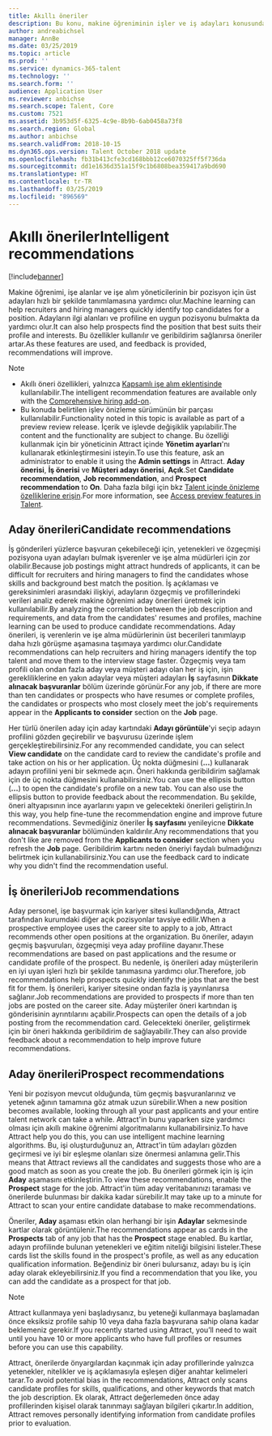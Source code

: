 ```yaml
---
title: Akıllı öneriler
description: Bu konu, makine öğreniminin işler ve iş adayları konusunda öneriler sağlamak için nasıl kullanılabileceğini açıklar.
author: andreabichsel
manager: AnnBe
ms.date: 03/25/2019
ms.topic: article
ms.prod: ''
ms.service: dynamics-365-talent
ms.technology: ''
ms.search.form: ''
audience: Application User
ms.reviewer: anbichse
ms.search.scope: Talent, Core
ms.custom: 7521
ms.assetid: 3b953d5f-6325-4c9e-8b9b-6ab0458a73f8
ms.search.region: Global
ms.author: anbichse
ms.search.validFrom: 2018-10-15
ms.dyn365.ops.version: Talent October 2018 update
ms.openlocfilehash: fb31b413cfe3cd168bbb12ce6070325ff5f736da
ms.sourcegitcommit: dd1e1636d351a15f9c1b6808bea359417a9bd690
ms.translationtype: HT
ms.contentlocale: tr-TR
ms.lasthandoff: 03/25/2019
ms.locfileid: "896569"
---
```

# <a name="intelligent-recommendations"></a><span data-ttu-id="df546-103">Akıllı öneriler</span><span class="sxs-lookup"><span data-stu-id="df546-103">Intelligent recommendations</span></span>

[!include[banner](../includes/banner.md)]

<span data-ttu-id="df546-104">Makine öğrenimi, işe alanlar ve işe alım yöneticilerinin bir pozisyon için üst adayları hızlı bir şekilde tanımlamasına yardımcı olur.</span><span class="sxs-lookup"><span data-stu-id="df546-104">Machine learning can help recruiters and hiring managers quickly identify top candidates for a position.</span></span> <span data-ttu-id="df546-105">Adayların ilgi alanları ve profiline en uygun pozisyonu bulmakta da yardımcı olur.</span><span class="sxs-lookup"><span data-stu-id="df546-105">It can also help prospects find the position that best suits their profile and interests.</span></span> <span data-ttu-id="df546-106">Bu özellikler kullanılır ve geribildirim sağlanırsa öneriler artar.</span><span class="sxs-lookup"><span data-stu-id="df546-106">As these features are used, and feedback is provided, recommendations will improve.</span></span>

> [!NOTE] 
> - <span data-ttu-id="df546-107">Akıllı öneri özellikleri, yalnızca [Kapsamlı işe alım eklentisinde](https://docs.microsoft.com/en-us/dynamics365/unified-operations/talent/attract-comprehensive-hiring) kullanılabilir.</span><span class="sxs-lookup"><span data-stu-id="df546-107">The intelligent recommendation features are available only with the [Comprehensive hiring add-on](https://docs.microsoft.com/en-us/dynamics365/unified-operations/talent/attract-comprehensive-hiring).</span></span>
> - <span data-ttu-id="df546-108">Bu konuda belirtilen işlev önizleme sürümünün bir parçası kullanılabilir.</span><span class="sxs-lookup"><span data-stu-id="df546-108">Functionality noted in this topic is available as part of a preview review release.</span></span> <span data-ttu-id="df546-109">İçerik ve işlevde değişiklik yapılabilir.</span><span class="sxs-lookup"><span data-stu-id="df546-109">The content and the functionality are subject to change.</span></span> <span data-ttu-id="df546-110">Bu özelliği kullanmak için bir yöneticinin Attract içinde **Yönetim ayarları**'nı kullanarak etkinleştirmesini isteyin.</span><span class="sxs-lookup"><span data-stu-id="df546-110">To use this feature, ask an administrator to enable it using the **Admin settings** in Attract.</span></span> <span data-ttu-id="df546-111">**Aday önerisi**, **İş önerisi** ve **Müşteri adayı önerisi**, **Açık**.</span><span class="sxs-lookup"><span data-stu-id="df546-111">Set **Candidate recommendation**, **Job recommendation**, and **Prospect recommendation** to **On**.</span></span> <span data-ttu-id="df546-112">Daha fazla bilgi için bkz [Talent içinde önizleme özelliklerine erişin](https://docs.microsoft.com/en-us/dynamics365/unified-operations/talent/access-preview-feature).</span><span class="sxs-lookup"><span data-stu-id="df546-112">For more information, see [Access preview features in Talent](https://docs.microsoft.com/en-us/dynamics365/unified-operations/talent/access-preview-feature).</span></span> 


## <a name="candidate-recommendations"></a><span data-ttu-id="df546-113">Aday önerileri</span><span class="sxs-lookup"><span data-stu-id="df546-113">Candidate recommendations</span></span>

<span data-ttu-id="df546-114">İş gönderileri yüzlerce başvuran çekebileceği için, yetenekleri ve özgeçmişi pozisyona uyan adayları bulmak işverenler ve işe alma müdürleri için zor olabilir.</span><span class="sxs-lookup"><span data-stu-id="df546-114">Because job postings might attract hundreds of applicants, it can be difficult for recruiters and hiring managers to find the candidates whose skills and background best match the position.</span></span> <span data-ttu-id="df546-115">İş açıklaması ve gereksinimleri arasındaki ilişkiyi, adayların özgeçmiş ve profillerindeki verileri analiz ederek makine öğrenimi aday önerileri üretmek için kullanılabilir.</span><span class="sxs-lookup"><span data-stu-id="df546-115">By analyzing the correlation between the job description and requirements, and data from the candidates' resumes and profiles, machine learning can be used to produce candidate recommendations.</span></span> <span data-ttu-id="df546-116">Aday önerileri, iş verenlerin ve işe alma müdürlerinin üst becerileri tanımlayıp daha hızlı görüşme aşamasına taşımaya yardımcı olur.</span><span class="sxs-lookup"><span data-stu-id="df546-116">Candidate recommendations can help recruiters and hiring managers identify the top talent and move them to the interview stage faster.</span></span> <span data-ttu-id="df546-117">Özgeçmiş veya tam profili olan ondan fazla aday veya müşteri adayı olan her iş için, işin gerekliliklerine en yakın adaylar veya müşteri adayları **İş** sayfasının **Dikkate alınacak başvuranlar** bölüm üzerinde görünür.</span><span class="sxs-lookup"><span data-stu-id="df546-117">For any job, if there are more than ten candidates or prospects who have resumes or complete profiles, the candidates or prospects who most closely meet the job's requirements appear in the **Applicants to consider** section on the **Job** page.</span></span>

<span data-ttu-id="df546-118">Her türlü önerilen aday için aday kartındaki **Adayı görüntüle**'yi seçip adayın profilini gözden geçirebilir ve başvurusu üzerinde işlem gerçekleştirebilirsiniz.</span><span class="sxs-lookup"><span data-stu-id="df546-118">For any recommended candidate, you can select **View candidate** on the candidate card to review the candidate's profile and take action on his or her application.</span></span> <span data-ttu-id="df546-119">Üç nokta düğmesini (**...**) kullanarak adayın profilini yeni bir sekmede açın. Öneri hakkında geribildirim sağlamak için de üç nokta düğmesini kullanabilirsiniz.</span><span class="sxs-lookup"><span data-stu-id="df546-119">You can use the ellipsis button (**...**) to open the candidate's profile on a new tab. You can also use the ellipsis button to provide feedback about the recommendation.</span></span> <span data-ttu-id="df546-120">Bu şekilde, öneri altyapısının ince ayarlarını yapın ve gelecekteki önerileri geliştirin.</span><span class="sxs-lookup"><span data-stu-id="df546-120">In this way, you help fine-tune the recommendation engine and improve future recommendations.</span></span> <span data-ttu-id="df546-121">Sevmediğiniz öneriler **İş sayfasını** yenileyicne **Dikkate alınacak başvuranlar** bölümünden kaldırılır.</span><span class="sxs-lookup"><span data-stu-id="df546-121">Any recommendations that you don't like are removed from the **Applicants to consider** section when you refresh the **Job** page.</span></span> <span data-ttu-id="df546-122">Geribildirim kartını neden öneriyi faydalı bulmadığınızı belirtmek için kullanabilirsiniz.</span><span class="sxs-lookup"><span data-stu-id="df546-122">You can use the feedback card to indicate why you didn't find the recommendation useful.</span></span>

## <a name="job-recommendations"></a><span data-ttu-id="df546-123">İş önerileri</span><span class="sxs-lookup"><span data-stu-id="df546-123">Job recommendations</span></span> 

<span data-ttu-id="df546-124">Aday personel, işe başvurmak için kariyer sitesi kullandığında, Attract tarafından kurumdaki diğer açık pozisyonlar tavsiye edilir.</span><span class="sxs-lookup"><span data-stu-id="df546-124">When a prospective employee uses the career site to apply to a job, Attract recommends other open positions at the organization.</span></span> <span data-ttu-id="df546-125">Bu öneriler, adayın geçmiş başvuruları, özgeçmişi veya aday profiline dayanır.</span><span class="sxs-lookup"><span data-stu-id="df546-125">These recommendations are based on past applications and the resume or candidate profile of the prospect.</span></span> <span data-ttu-id="df546-126">Bu nedenle, iş önerileri aday müşterilerin en iyi uyan işleri hızlı bir şekilde tanımasına yardımcı olur.</span><span class="sxs-lookup"><span data-stu-id="df546-126">Therefore, job recommendations help prospects quickly identify the jobs that are the best fit for them.</span></span> <span data-ttu-id="df546-127">İş önerileri, kariyer sitesine ondan fazla iş yayınlanırsa sağlanır.</span><span class="sxs-lookup"><span data-stu-id="df546-127">Job recommendations are provided to prospects if more than ten jobs are posted on the career site.</span></span> <span data-ttu-id="df546-128">Aday müşteriler öneri kartından iş gönderisinin ayrıntılarını açabilir.</span><span class="sxs-lookup"><span data-stu-id="df546-128">Prospects can open the details of a job posting from the recommendation card.</span></span> <span data-ttu-id="df546-129">Gelecekteki öneriler, geliştirmek için bir öneri hakkında geribildirim de sağlayabilir.</span><span class="sxs-lookup"><span data-stu-id="df546-129">They can also provide feedback about a recommendation to help improve future recommendations.</span></span>

## <a name="prospect-recommendations"></a><span data-ttu-id="df546-130">Aday önerileri</span><span class="sxs-lookup"><span data-stu-id="df546-130">Prospect recommendations</span></span> 

<span data-ttu-id="df546-131">Yeni bir pozisyon mevcut olduğunda, tüm geçmiş başvuranlarınız ve yetenek ağının tamamına göz atmak uzun sürebilir.</span><span class="sxs-lookup"><span data-stu-id="df546-131">When a new position becomes available, looking through all your past applicants and your entire talent network can take a while.</span></span> <span data-ttu-id="df546-132">Attract'in bunu yaparken size yardımcı olması için akıllı makine öğrenimi algoritmalarını kullanabilirsiniz.</span><span class="sxs-lookup"><span data-stu-id="df546-132">To have Attract help you do this, you can use intelligent machine learning algorithms.</span></span> <span data-ttu-id="df546-133">Bu, işi oluşturduğunuz an, Attract'in tüm adayları gözden geçirmesi ve iyi bir eşleşme olanları size önermesi anlamına gelir.</span><span class="sxs-lookup"><span data-stu-id="df546-133">This means that Attract reviews all the candidates and suggests those who are a good match as soon as you create the job.</span></span> <span data-ttu-id="df546-134">Bu önerileri görmek için iş için **Aday** aşamasını etkinleştirin.</span><span class="sxs-lookup"><span data-stu-id="df546-134">To view these recommendations, enable the **Prospect** stage for the job.</span></span> <span data-ttu-id="df546-135">Attract'in tüm aday veritabanınızı taraması ve önerilerde bulunması bir dakika kadar sürebilir.</span><span class="sxs-lookup"><span data-stu-id="df546-135">It may take up to a minute for Attract to scan your entire candidate database to make recommendations.</span></span>

<span data-ttu-id="df546-136">Öneriler, **Aday** aşaması etkin olan herhangi bir işin **Adaylar** sekmesinde kartlar olarak görüntülenir.</span><span class="sxs-lookup"><span data-stu-id="df546-136">The recommendations appear as cards in the **Prospects** tab of any job that has the **Prospect** stage enabled.</span></span> <span data-ttu-id="df546-137">Bu kartlar, adayın profilinde bulunan yetenekleri ve eğitim niteliği bilgisini listeler.</span><span class="sxs-lookup"><span data-stu-id="df546-137">These cards list the skills found in the prospect's profile, as well as any education qualification information.</span></span> <span data-ttu-id="df546-138">Beğendiniz bir öneri bulursanız, adayı bu iş için aday olarak ekleyebilirsiniz.</span><span class="sxs-lookup"><span data-stu-id="df546-138">If you find a recommendation that you like, you can add the candidate as a prospect for that job.</span></span>

> [!NOTE]
> <span data-ttu-id="df546-139">Attract kullanmaya yeni başladıysanız, bu yeteneği kullanmaya başlamadan önce eksiksiz profile sahip 10 veya daha fazla başvurana sahip olana kadar beklemeniz gerekir.</span><span class="sxs-lookup"><span data-stu-id="df546-139">If you recently started using Attract, you’ll need to wait until you have 10 or more applicants who have full profiles or resumes before you can use this capability.</span></span>

<span data-ttu-id="df546-140">Attract, önerilerde önyargılardan kaçınmak için aday profillerinde yalnızca yetenekler, nitelikler ve iş açıklamasıyla eşleşen diğer anahtar kelimeleri tarar.</span><span class="sxs-lookup"><span data-stu-id="df546-140">To avoid potential bias in the recommendations, Attract only scans candidate profiles for skills, qualifications, and other keywords that match the job description.</span></span> <span data-ttu-id="df546-141">Ek olarak, Attract değerlemeden önce aday profillerinden kişisel olarak tanınmayı sağlayan bilgileri çıkartır.</span><span class="sxs-lookup"><span data-stu-id="df546-141">In addition, Attract removes personally identifying information from candidate profiles prior to evaluation.</span></span>
